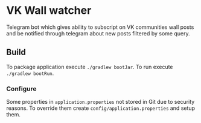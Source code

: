 # VK Wall watcher

Telegram bot which gives ability to subscript on VK communities wall 
posts and be notified through telegram about new posts filtered by some query.   

## Build

To package application execute `./gradlew bootJar`. To run execute `./gradlew bootRun`.

### Configure

Some properties in `application.properties` not stored in Git due to security reasons.
To override them create `config/application.properties` and setup them.
